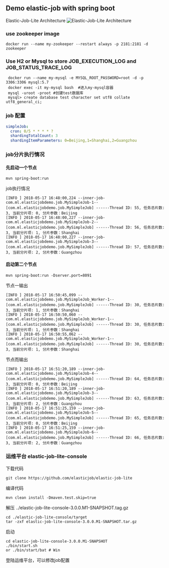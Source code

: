 ## Demo elastic-job with spring boot
Elastic-Job-Lite Architecture
![Elastic-Job-Lite Architecture](http://ovfotjrsi.bkt.clouddn.com/docs/img/architecture/elastic_job_lite.png)

### use zookeeper image
```
docker run --name my-zookeeper --restart always -p 2181:2181 -d zookeeper
```

### Use H2 or Mysql to store JOB_EXECUTION_LOG and JOB_STATUS_TRACE_LOG

```
 docker run --name my-mysql -e MYSQL_ROOT_PASSWORD=root -d -p 3306:3306 mysql:5.7
 docker exec -it my-mysql bash  #进入my-mysql容器
 mysql -uroot -proot #创建test数据库
 mysql> create database test character set utf8 collate utf8_general_ci;
 ```
 
### job 配置
```yaml
simpleJob:
  cron: 0/5 * * * * ?
  shardingTotalCount: 3
  shardingItemParameters: 0=Beijing,1=Shanghai,2=Guangzhou
``` 
### job分片执行情况
#### 先启动一个节点

```
mvn spring-boot:run 
```
job执行情况
```
[INFO ] 2018-05-17 16:48:00,224 --inner-job-com.ml.elasticjobdemo.job.MySimpleJob-1-- [com.ml.elasticjobdemo.job.MySimpleJob] ------Thread ID: 55, 任务总片数: 3, 当前分片项: 0, 分片参数：Beijing
[INFO ] 2018-05-17 16:48:00,227 --inner-job-com.ml.elasticjobdemo.job.MySimpleJob-2-- [com.ml.elasticjobdemo.job.MySimpleJob] ------Thread ID: 56, 任务总片数: 3, 当前分片项: 1, 分片参数：Shanghai
[INFO ] 2018-05-17 16:48:00,227 --inner-job-com.ml.elasticjobdemo.job.MySimpleJob-3-- [com.ml.elasticjobdemo.job.MySimpleJob] ------Thread ID: 57, 任务总片数: 3, 当前分片项: 2, 分片参数：Guangzhou
```
#### 启动第二个节点

```
mvn spring-boot:run -Dserver.port=8091
```

节点一输出
```
[INFO ] 2018-05-17 16:50:45,099 --com.ml.elasticjobdemo.job.MySimpleJob_Worker-1-- [com.ml.elasticjobdemo.job.MySimpleJob] ------Thread ID: 30, 任务总片数: 3, 当前分片项: 1, 分片参数：Shanghai
[INFO ] 2018-05-17 16:50:50,060 --com.ml.elasticjobdemo.job.MySimpleJob_Worker-1-- [com.ml.elasticjobdemo.job.MySimpleJob] ------Thread ID: 30, 任务总片数: 3, 当前分片项: 1, 分片参数：Shanghai
[INFO ] 2018-05-17 16:50:55,062 --com.ml.elasticjobdemo.job.MySimpleJob_Worker-1-- [com.ml.elasticjobdemo.job.MySimpleJob] ------Thread ID: 30, 任务总片数: 3, 当前分片项: 1, 分片参数：Shanghai

```
节点而输出
```
[INFO ] 2018-05-17 16:51:20,189 --inner-job-com.ml.elasticjobdemo.job.MySimpleJob-4-- [com.ml.elasticjobdemo.job.MySimpleJob] ------Thread ID: 64, 任务总片数: 3, 当前分片项: 0, 分片参数：Beijing
[INFO ] 2018-05-17 16:51:20,189 --inner-job-com.ml.elasticjobdemo.job.MySimpleJob-3-- [com.ml.elasticjobdemo.job.MySimpleJob] ------Thread ID: 63, 任务总片数: 3, 当前分片项: 2, 分片参数：Guangzhou
[INFO ] 2018-05-17 16:51:25,159 --inner-job-com.ml.elasticjobdemo.job.MySimpleJob-5-- [com.ml.elasticjobdemo.job.MySimpleJob] ------Thread ID: 65, 任务总片数: 3, 当前分片项: 0, 分片参数：Beijing
[INFO ] 2018-05-17 16:51:25,159 --inner-job-com.ml.elasticjobdemo.job.MySimpleJob-6-- [com.ml.elasticjobdemo.job.MySimpleJob] ------Thread ID: 66, 任务总片数: 3, 当前分片项: 2, 分片参数：Guangzhou

```

### 运维平台 elastic-job-lite-console
下载代码
```
git clone https://github.com/elasticjob/elastic-job-lite
```
编译代码
```
mvn clean install -Dmaven.test.skip=true
```
解压 ../elastic-job-lite-console-3.0.0.M1-SNAPSHOT.tag.gz
```
cd ./elastic-job-lite-console/target
tar -zxf elastic-job-lite-console-3.0.0.M1-SNAPSHOT.tar.gz
```
启动
```
cd elastic-job-lite-console-3.0.0.M1-SNAPSHOT
./bin/start.sh  
or ./bin/start/bat # Win
```
登陆运维平台，可以修改job配置